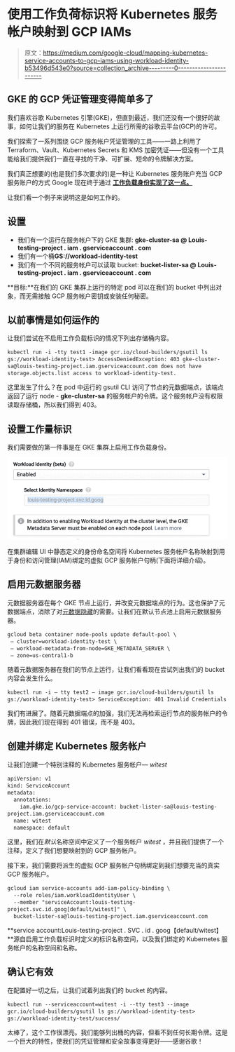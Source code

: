 # 使用工作负荷标识将 Kubernetes 服务帐户映射到 GCP IAMs

> 原文：<https://medium.com/google-cloud/mapping-kubernetes-service-accounts-to-gcp-iams-using-workload-identity-b53496d543e0?source=collection_archive---------0----------------------->

## GKE 的 GCP 凭证管理变得简单多了

我们喜欢谷歌 Kubernetes 引擎(GKE)，但直到最近，我们还没有一个很好的故事，如何让我们的服务在 Kubernetes 上运行所需的谷歌云平台(GCP)的许可。

我们探索了一系列围绕 GCP 服务帐户凭证管理的工具——一路上利用了 Terraform、Vault、Kubernetes Secrets 和 KMS 加密凭证——但没有一个工具能给我们提供我们一直在寻找的干净、可扩展、短命的令牌解决方案。

我们真正想要的(也是我们多次要求的)是一种让 Kubernetes 服务账户充当 GCP 服务账户的方式 Google 现在终于通过 [**工作负载身份实现了这一点。**](https://cloud.google.com/kubernetes-engine/docs/how-to/workload-identity)

让我们看一个例子来说明这是如何工作的。

## 设置

*   我们有一个运行在服务帐户下的 GKE 集群:
    **gke-cluster-sa @ Louis-testing-project . iam . gserviceaccount . com**
*   我们有一个桶**GS://workload-identity-test**
*   我们有一个不同的服务帐户可以读取 bucket:
    **bucket-lister-sa @ Louis-testing-project . iam . gserviceaccount . com**

**目标:**在我们的 GKE 集群上运行的特定 pod 可以在我们的 bucket 中列出对象，而无需接触 GCP 服务帐户密钥或安装任何秘密。

## 以前事情是如何运作的

让我们尝试在不启用工作负载标识的情况下列出存储桶内容。

```
kubectl run -i -tty test1 -image gcr.io/cloud-builders/gsutil ls gs://workload-identity-test> AccessDeniedException: 403 gke-cluster-sa@louis-testing-project.iam.gserviceaccount.com does not have storage.objects.list access to workload-identity-test.
```

这里发生了什么？在 pod 中运行的 gsutil CLI 访问了节点的元数据端点，该端点返回了运行 node - **gke-cluster-sa** 的服务帐户的令牌。这个服务帐户没有权限读取存储桶，所以我们得到 403。

## 设置工作量标识

我们需要做的第一件事是在 GKE 集群上启用工作负载身份。

![](img/6f1bde603b0ce1193f6cac45f23521cf.png)

在集群编辑 UI 中静态定义的身份命名空间将 Kubernetes 服务帐户名称映射到用于身份和访问管理(IAM)绑定的虚拟 GCP 服务帐户句柄(下面将详细介绍)。

## 启用元数据服务器

元数据服务器在每个 GKE 节点上运行，并改变元数据端点的行为。这也保护了元数据端点，消除了对[元数据隐藏](https://cloud.google.com/kubernetes-engine/docs/how-to/protecting-cluster-metadata)的需要。让我们在默认节点池上启用元数据服务器。

```
gcloud beta container node-pools update default-pool \
 — cluster=workload-identity-test \
 — workload-metadata-from-node=GKE_METADATA_SERVER \
 — zone=us-central1-b
```

随着元数据服务器在我们的节点上运行，让我们看看现在尝试列出我们的 bucket 内容会发生什么。

```
kubectl run -i — tty test2 — image gcr.io/cloud-builders/gsutil ls gs://workload-identity-test> ServiceException: 401 Invalid Credentials
```

我们有进展了。随着元数据端点的加强，我们无法再检索运行节点的服务帐户的令牌，因此我们现在得到 401 错误，而不是 403。

## 创建并绑定 Kubernetes 服务帐户

让我们创建一个特别注释的 Kubernetes 服务帐户— *witest*

```
apiVersion: v1
kind: ServiceAccount
metadata:
  annotations:
    iam.gke.io/gcp-service-account: bucket-lister-sa@louis-testing-project.iam.gserviceaccount.com
  name: witest
  namespace: default
```

这里，我们在*默认*名称空间中定义了一个服务帐户 *witest* ，并且我们提供了一个注释，定义了我们想要映射到的 GCP 服务帐户。

接下来，我们需要将派生的虚拟 GCP 服务帐户句柄绑定到我们想要充当的真实 GCP 服务帐户。

```
gcloud iam service-accounts add-iam-policy-binding \
  --role roles/iam.workloadIdentityUser \
  --member "serviceAccount:louis-testing-     project.svc.id.goog[default/witest]" \
  bucket-lister-sa@louis-testing-project.iam.gserviceaccount.com
```

**service account:Louis-testing-project . SVC . id . goog【default/witest】**源自启用工作负载标识时定义的标识名称空间，以及我们绑定的 Kubernetes 服务帐户的名称空间和名称。

## 确认它有效

在配置好一切之后，让我们试着列出我们的 bucket 的内容。

```
kubectl run --serviceaccount=witest -i --tty test3 --image gcr.io/cloud-builders/gsutil ls gs://workload-identity-test> gs://workload-identity-test/success/
```

太棒了，这个工作很漂亮。我们能够列出桶的内容，但看不到任何长期令牌。这是一个巨大的特性，使我们的凭证管理和安全故事变得更好——感谢谷歌！